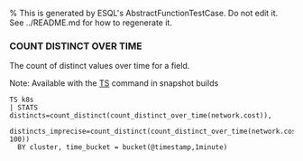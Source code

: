 % This is generated by ESQL's AbstractFunctionTestCase. Do not edit it. See ../README.md for how to regenerate it.

### COUNT DISTINCT OVER TIME
The count of distinct values over time for a field.

Note: Available with the [TS](https://www.elastic.co/docs/reference/query-languages/esql/commands/source-commands#esql-ts) command in snapshot builds

```esql
TS k8s
| STATS distincts=count_distinct(count_distinct_over_time(network.cost)),
        distincts_imprecise=count_distinct(count_distinct_over_time(network.cost, 100))
  BY cluster, time_bucket = bucket(@timestamp,1minute)
```
